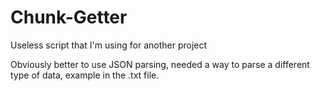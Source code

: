 # Chunk-Getter
Useless script that I'm using for another project

Obviously better to use JSON parsing, needed a way to parse a different type of data, example in the .txt file.
